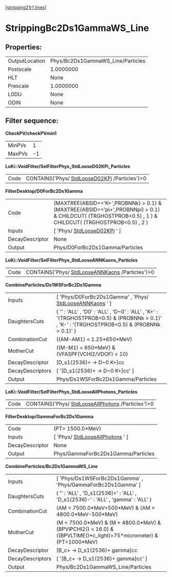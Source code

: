 [[stripping21r1 lines]](./stripping21r1-index)

# StrippingBc2Ds1GammaWS_Line

## Properties:

|                |                                   |
|----------------|-----------------------------------|
| OutputLocation | Phys/Bc2Ds1GammaWS_Line/Particles |
| Postscale      | 1.0000000                         |
| HLT            | None                              |
| Prescale       | 1.0000000                         |
| L0DU           | None                              |
| ODIN           | None                              |

## Filter sequence:

**CheckPV/checkPVmin1**

|        |     |
|--------|-----|
| MinPVs | 1   |
| MaxPVs | -1  |

**LoKi::VoidFilter/SelFilterPhys_StdLooseD02KPi_Particles**

|      |                                                                                  |
|------|----------------------------------------------------------------------------------|
| Code | CONTAINS('Phys/ [StdLooseD02KPi](./stripping21r1-stdloosed02kpi) /Particles')\>0 |

**FilterDesktop/D0ForBc2Ds1Gamma**

|                 |                                                                                                                                                           |
|-----------------|-----------------------------------------------------------------------------------------------------------------------------------------------------------|
| Code            | (MAXTREE(ABSID=='K+',PROBNNk) \> 0.1) & (MAXTREE(ABSID=='pi+',PROBNNpi) \> 0.1) & CHILDCUT( (TRGHOSTPROB\<0.5) , 1 ) & CHILDCUT( (TRGHOSTPROB\<0.5) , 2 ) |
| Inputs          | [ 'Phys/ [StdLooseD02KPi](./stripping21r1-stdloosed02kpi) ' ]                                                                                           |
| DecayDescriptor | None                                                                                                                                                      |
| Output          | Phys/D0ForBc2Ds1Gamma/Particles                                                                                                                           |

**LoKi::VoidFilter/SelFilterPhys_StdLooseANNKaons_Particles**

|      |                                                                                      |
|------|--------------------------------------------------------------------------------------|
| Code | CONTAINS('Phys/ [StdLooseANNKaons](./stripping21r1-stdlooseannkaons) /Particles')\>0 |

**CombineParticles/Ds1WSForBc2Ds1Gamma**

|                  |                                                                                                                                                  |
|------------------|--------------------------------------------------------------------------------------------------------------------------------------------------|
| Inputs           | [ 'Phys/D0ForBc2Ds1Gamma' , 'Phys/ [StdLooseANNKaons](./stripping21r1-stdlooseannkaons) ' ]                                                    |
| DaughtersCuts    | { '' : 'ALL' , 'D0' : 'ALL' , 'D\~0' : 'ALL' , 'K+' : '(TRGHOSTPROB\<0.5) & (PROBNNk \> 0.1)' , 'K-' : '(TRGHOSTPROB\<0.5) & (PROBNNk \> 0.1)' } |
| CombinationCut   | ((AM-AM1) \< 1.25\*650\*MeV)                                                                                                                     |
| MotherCut        | ((M-M1) \< 650\*MeV) & (VFASPF(VCHI2/VDOF) \< 10)                                                                                                |
| DecayDescriptor  | [D_s1(2536)+ -\> D\~0 K+]cc                                                                                                                    |
| DecayDescriptors | [ '[D_s1(2536)+ -\> D\~0 K+]cc' ]                                                                                                            |
| Output           | Phys/Ds1WSForBc2Ds1Gamma/Particles                                                                                                               |

**LoKi::VoidFilter/SelFilterPhys_StdLooseAllPhotons_Particles**

|      |                                                                                          |
|------|------------------------------------------------------------------------------------------|
| Code | CONTAINS('Phys/ [StdLooseAllPhotons](./stripping21r1-stdlooseallphotons) /Particles')\>0 |

**FilterDesktop/GammaForBc2Ds1Gamma**

|                 |                                                                         |
|-----------------|-------------------------------------------------------------------------|
| Code            | (PT\> 1500.0\*MeV)                                                      |
| Inputs          | [ 'Phys/ [StdLooseAllPhotons](./stripping21r1-stdlooseallphotons) ' ] |
| DecayDescriptor | None                                                                    |
| Output          | Phys/GammaForBc2Ds1Gamma/Particles                                      |

**CombineParticles/Bc2Ds1GammaWS_Line**

|                  |                                                                                                                             |
|------------------|-----------------------------------------------------------------------------------------------------------------------------|
| Inputs           | [ 'Phys/Ds1WSForBc2Ds1Gamma' , 'Phys/GammaForBc2Ds1Gamma' ]                                                               |
| DaughtersCuts    | { '' : 'ALL' , 'D_s1(2536)+' : 'ALL' , 'D_s1(2536)-' : 'ALL' , 'gamma' : 'ALL' }                                            |
| CombinationCut   | (AM \< 7500.0\*MeV+500\*MeV) & (AM \> 4800.0\*MeV-500\*MeV)                                                                 |
| MotherCut        | (M \< 7500.0\*MeV) & (M \> 4800.0\*MeV) & (BPVIPCHI2() \< 16.0) & ((BPVLTIME()\*c_light)\>75\*micrometer) & (PT\>1000\*MeV) |
| DecayDescriptor  | [B_c+ -\> D_s1(2536)+ gamma]cc                                                                                            |
| DecayDescriptors | [ '[B_c+ -\> D_s1(2536)+ gamma]cc' ]                                                                                    |
| Output           | Phys/Bc2Ds1GammaWS_Line/Particles                                                                                           |
